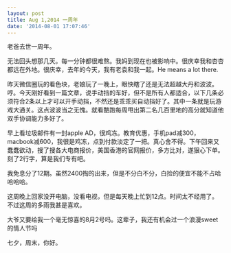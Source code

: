 ```yaml
---
layout: post
title: Aug 1,2014 一周年
date: '2014-08-01 17:07:46'
---
```



老爸去世一周年。

无法回头想那几天。每一分钟都很难熬。我妈到现在也被影响中。很庆幸我和杏杏都远在外地。很庆幸，去年的今天，我有老袁和我一起。He means a lot there.

昨天微信圈玩的看色块，老娘玩了一晚上，眼快瞎了还是无法超越大丹和波波。哼。今天刚好看到一篇文章，说手动挡的车好，但不是所有人都适合，以下几条必须符合2条以上才可以开手动挡，不然还是乖乖买自动挡好了。其中一条就是玩游戏大通关。这点波波当之无愧。就看酷跑每周甩出第二名几百里地的高分就知道他双手协调能力多好了。

早上看垃圾邮件有一封apple AD，很鸡冻。教育优惠，手机pad减300，macbook减600，我很是鸡冻，点到付款淡定了一把。真心舍不得。下午回来又蠢蠢欲动，搜了搜各大电商报价，美国香港的官网报价，多方比对，遂狠心下单。刻了2行字，算是我们专有吧。

我免息分了12期。虽然2400掏的出来，但是不分白不分，白捡的便宜不能不占哈哈哈哈。

这周晚上回家没开电脑，没看电视，但是每天晚上忙到12点。时间太不经用了。不过这周的多雨我甚是喜欢。

大爷又要给我一个毫无惊喜的8月2号吗。这辈子，我还有机会过一个浪漫sweet的情人节吗

七夕，周末，你好。

 


